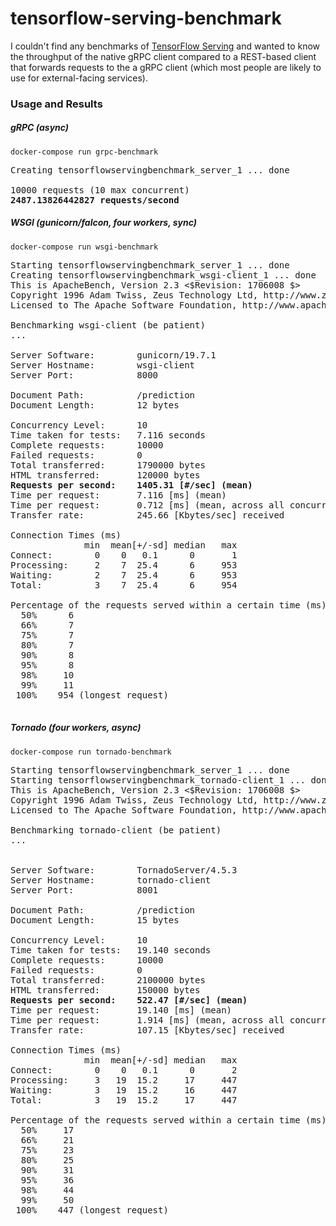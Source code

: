 # tensorflow-serving-benchmark
I couldn't find any benchmarks of [TensorFlow Serving](https://github.com/tensorflow/serving)
and wanted to know the throughput of the native gRPC client compared to a REST-based
client that forwards requests to the a gRPC client (which most people are likely
to use for external-facing services).

### Usage and Results
##### gRPC (async)
`docker-compose run grpc-benchmark`
<pre>
Creating tensorflowservingbenchmark_server_1 ... done

10000 requests (10 max concurrent)
<b>2487.13826442827 requests/second</b>
</pre>

##### WSGI (gunicorn/falcon, four workers, sync)
`docker-compose run wsgi-benchmark`
<pre>
Starting tensorflowservingbenchmark_server_1 ... done
Creating tensorflowservingbenchmark_wsgi-client_1 ... done
This is ApacheBench, Version 2.3 <$Revision: 1706008 $>
Copyright 1996 Adam Twiss, Zeus Technology Ltd, http://www.zeustech.net/
Licensed to The Apache Software Foundation, http://www.apache.org/

Benchmarking wsgi-client (be patient)
...

Server Software:        gunicorn/19.7.1
Server Hostname:        wsgi-client
Server Port:            8000

Document Path:          /prediction
Document Length:        12 bytes

Concurrency Level:      10
Time taken for tests:   7.116 seconds
Complete requests:      10000
Failed requests:        0
Total transferred:      1790000 bytes
HTML transferred:       120000 bytes
<b>Requests per second:    1405.31 [#/sec] (mean)</b>
Time per request:       7.116 [ms] (mean)
Time per request:       0.712 [ms] (mean, across all concurrent requests)
Transfer rate:          245.66 [Kbytes/sec] received

Connection Times (ms)
              min  mean[+/-sd] median   max
Connect:        0    0   0.1      0       1
Processing:     2    7  25.4      6     953
Waiting:        2    7  25.4      6     953
Total:          3    7  25.4      6     954

Percentage of the requests served within a certain time (ms)
  50%      6
  66%      7
  75%      7
  80%      7
  90%      8
  95%      8
  98%     10
  99%     11
 100%    954 (longest request)
 </pre>

##### Tornado (four workers, async)
`docker-compose run tornado-benchmark`
<pre>
Starting tensorflowservingbenchmark_server_1 ... done
Starting tensorflowservingbenchmark_tornado-client_1 ... done
This is ApacheBench, Version 2.3 <$Revision: 1706008 $>
Copyright 1996 Adam Twiss, Zeus Technology Ltd, http://www.zeustech.net/
Licensed to The Apache Software Foundation, http://www.apache.org/

Benchmarking tornado-client (be patient)
...


Server Software:        TornadoServer/4.5.3
Server Hostname:        tornado-client
Server Port:            8001

Document Path:          /prediction
Document Length:        15 bytes

Concurrency Level:      10
Time taken for tests:   19.140 seconds
Complete requests:      10000
Failed requests:        0
Total transferred:      2100000 bytes
HTML transferred:       150000 bytes
<b>Requests per second:    522.47 [#/sec] (mean)</b>
Time per request:       19.140 [ms] (mean)
Time per request:       1.914 [ms] (mean, across all concurrent requests)
Transfer rate:          107.15 [Kbytes/sec] received

Connection Times (ms)
              min  mean[+/-sd] median   max
Connect:        0    0   0.1      0       2
Processing:     3   19  15.2     17     447
Waiting:        3   19  15.2     16     447
Total:          3   19  15.2     17     447

Percentage of the requests served within a certain time (ms)
  50%     17
  66%     21
  75%     23
  80%     25
  90%     31
  95%     36
  98%     44
  99%     50
 100%    447 (longest request)
 </pre>
